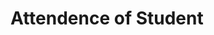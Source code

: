 #

<html lang="en">
<head>
    <meta charset="UTF-8">
    <meta http-equiv="X-UA-Compatible" content="IE=edge">
    <meta name="viewport" content="width=device-width, initial-scale=1.0">
    <title>Attendence</title>
    <link rel="stylesheet" href="Atte.css">
</head>

<body>
    <h1>Attendence of Student</h1>
</body>
</html>

